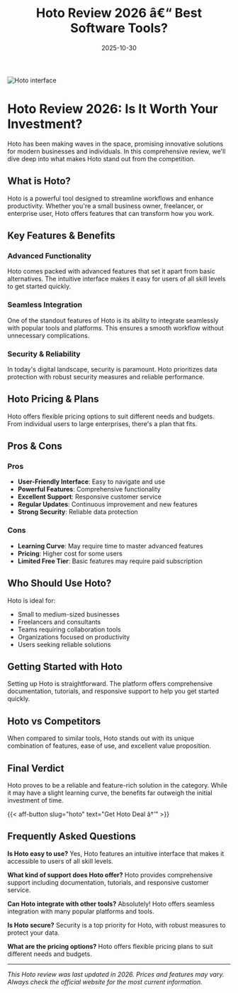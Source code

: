 ﻿---
title: "Hoto Review 2026 â€“ Best Software Tools?"
date: 2025-10-30
draft: false
rating: 4.8
category: "Software Tools"
tags: ["software-tools", "review", "2026"]
description: "Comprehensive Hoto review 2026. Discover if this  tool is the best choice for your needs."
keywords: "hoto, Hoto, review, software tools, 2026, best software tools"
image: "https://images.unsplash.com/photo-1555949963-aa79dcee981c?w=800&h=400&fit=crop&crop=center"
---

![Hoto interface](https://images.unsplash.com/photo-1555949963-aa79dcee981c?w=800&h=400&fit=crop&crop=center)

# Hoto Review 2026: Is It Worth Your Investment?

Hoto has been making waves in the  space, promising innovative solutions for modern businesses and individuals. In this comprehensive review, we'll dive deep into what makes Hoto stand out from the competition.

## What is Hoto?

Hoto is a powerful  tool designed to streamline workflows and enhance productivity. Whether you're a small business owner, freelancer, or enterprise user, Hoto offers features that can transform how you work.

## Key Features & Benefits

### Advanced Functionality
Hoto comes packed with advanced features that set it apart from basic alternatives. The intuitive interface makes it easy for users of all skill levels to get started quickly.

### Seamless Integration
One of the standout features of Hoto is its ability to integrate seamlessly with popular tools and platforms. This ensures a smooth workflow without unnecessary complications.

### Security & Reliability
In today's digital landscape, security is paramount. Hoto prioritizes data protection with robust security measures and reliable performance.

## Hoto Pricing & Plans

Hoto offers flexible pricing options to suit different needs and budgets. From individual users to large enterprises, there's a plan that fits.

## Pros & Cons

### Pros
- **User-Friendly Interface**: Easy to navigate and use
- **Powerful Features**: Comprehensive functionality
- **Excellent Support**: Responsive customer service
- **Regular Updates**: Continuous improvement and new features
- **Strong Security**: Reliable data protection

### Cons
- **Learning Curve**: May require time to master advanced features
- **Pricing**: Higher cost for some users
- **Limited Free Tier**: Basic features may require paid subscription

## Who Should Use Hoto?

Hoto is ideal for:
- Small to medium-sized businesses
- Freelancers and consultants
- Teams requiring collaboration tools
- Organizations focused on productivity
- Users seeking reliable  solutions

## Getting Started with Hoto

Setting up Hoto is straightforward. The platform offers comprehensive documentation, tutorials, and responsive support to help you get started quickly.

## Hoto vs Competitors

When compared to similar tools, Hoto stands out with its unique combination of features, ease of use, and excellent value proposition.

## Final Verdict

Hoto proves to be a reliable and feature-rich solution in the  category. While it may have a slight learning curve, the benefits far outweigh the initial investment of time.

{{< aff-button slug="hoto" text="Get Hoto Deal â†’" >}}

## Frequently Asked Questions

**Is Hoto easy to use?**
Yes, Hoto features an intuitive interface that makes it accessible to users of all skill levels.

**What kind of support does Hoto offer?**
Hoto provides comprehensive support including documentation, tutorials, and responsive customer service.

**Can Hoto integrate with other tools?**
Absolutely! Hoto offers seamless integration with many popular platforms and tools.

**Is Hoto secure?**
Security is a top priority for Hoto, with robust measures to protect your data.

**What are the pricing options?**
Hoto offers flexible pricing plans to suit different needs and budgets.

---

*This Hoto review was last updated in 2026. Prices and features may vary. Always check the official website for the most current information.*
